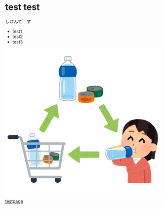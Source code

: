 # test test

しけんて゛す
- test1
- test2
- test3

![まる](./2F14C729-E2DA-4089-A4E2-2EFEC0E78931.png "POP")
[testpage](./test.html)
